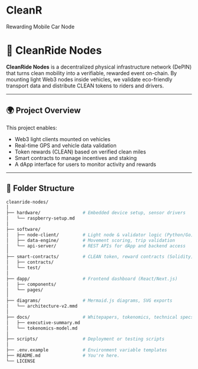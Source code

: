 # CleanR
Rewarding Mobile Car Node 
# 🚗 CleanRide Nodes

**CleanRide Nodes** is a decentralized physical infrastructure network (DePIN) that turns clean mobility into a verifiable, rewarded event on-chain. By mounting light Web3 nodes inside vehicles, we validate eco-friendly transport data and distribute CLEAN tokens to riders and drivers.

---

## 🌍 Project Overview

This project enables:

- Web3 light clients mounted on vehicles
- Real-time GPS and vehicle data validation
- Token rewards (CLEAN) based on verified clean miles
- Smart contracts to manage incentives and staking
- A dApp interface for users to monitor activity and rewards

---

## 📁 Folder Structure

```bash
cleanride-nodes/
│
├── hardware/                # Embedded device setup, sensor drivers
│   └── raspberry-setup.md
│
├── software/
│   ├── node-client/         # Light node & validator logic (Python/Go)
│   ├── data-engine/         # Movement scoring, trip validation
│   └── api-server/          # REST APIs for dApp and backend access
│
├── smart-contracts/         # CLEAN token, reward contracts (Solidity)
│   ├── contracts/
│   └── test/
│
├── dapp/                    # Frontend dashboard (React/Next.js)
│   ├── components/
│   └── pages/
│
├── diagrams/                # Mermaid.js diagrams, SVG exports
│   └── architecture-v2.mmd
│
├── docs/                    # Whitepapers, tokenomics, technical specs
│   ├── executive-summary.md
│   └── tokenomics-model.md
│
├── scripts/                 # Deployment or testing scripts
│
├── .env.example             # Environment variable templates
├── README.md                # You're here.
└── LICENSE


